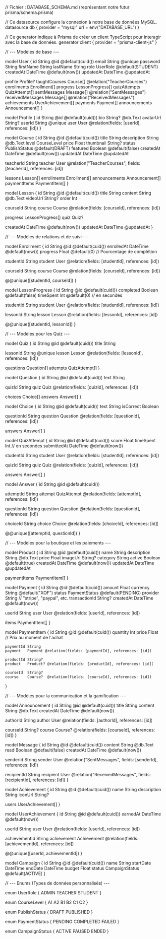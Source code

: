 // Fichier : DATABASE_SCHEMA.md (représentant notre futur prisma/schema.prisma)

// Ce datasource configure la connexion à notre base de données MySQL.
datasource db {
  provider = "mysql"
  url      = env("DATABASE_URL")
}

// Ce generator indique à Prisma de créer un client TypeScript pour interagir avec la base de données.
generator client {
  provider = "prisma-client-js"
}

// --- Modèles de base ---

model User {
  id              String            @id @default(cuid())
  email           String            @unique
  password        String
  firstName       String
  lastName        String
  role            UserRole          @default(STUDENT)
  createdAt       DateTime          @default(now())
  updatedAt       DateTime          @updatedAt

  profile         Profile?
  taughtCourses   Course[]          @relation("TeacherCourses")
  enrollments     Enrollment[]
  progress        LessonProgress[]
  quizAttempts    QuizAttempt[]
  sentMessages    Message[]         @relation("SentMessages")
  receivedMessages Message[]        @relation("ReceivedMessages")
  achievements    UserAchievement[]
  payments        Payment[]
  announcements   Announcement[]
}

model Profile {
  id        String   @id @default(cuid())
  bio       String?  @db.Text
  avatarUrl String?
  userId    String   @unique
  user      User     @relation(fields: [userId], references: [id])
}

model Course {
  id          String    @id @default(cuid())
  title       String
  description String    @db.Text
  level       CourseLevel
  price       Float
  thumbnail   String?
  status      PublishStatus @default(DRAFT)
  featured    Boolean   @default(false)
  createdAt   DateTime  @default(now())
  updatedAt   DateTime  @updatedAt

  teacherId   String
  teacher     User      @relation("TeacherCourses", fields: [teacherId], references: [id])

  lessons     Lesson[]
  enrollments Enrollment[]
  announcements Announcement[]
  paymentItems PaymentItem[]
}

model Lesson {
  id        String   @id @default(cuid())
  title     String
  content   String   @db.Text
  videoUrl  String?
  order     Int

  courseId  String
  course    Course   @relation(fields: [courseId], references: [id])

  progress  LessonProgress[]
  quiz      Quiz?

  createdAt DateTime @default(now())
  updatedAt DateTime @updatedAt
}

// --- Modèles de relations et de suivi ---

model Enrollment {
  id         String   @id @default(cuid())
  enrolledAt DateTime @default(now())
  progress   Float    @default(0) // Pourcentage de complétion

  studentId  String
  student    User     @relation(fields: [studentId], references: [id])

  courseId   String
  course     Course   @relation(fields: [courseId], references: [id])

  @@unique([studentId, courseId])
}

model LessonProgress {
  id          String   @id @default(cuid())
  completed   Boolean  @default(false)
  timeSpent   Int      @default(0) // en secondes

  studentId   String
  student     User     @relation(fields: [studentId], references: [id])

  lessonId    String
  lesson      Lesson   @relation(fields: [lessonId], references: [id])

  @@unique([studentId, lessonId])
}

// --- Modèles pour les Quiz ---

model Quiz {
  id      String   @id @default(cuid())
  title   String

  lessonId String   @unique
  lesson   Lesson   @relation(fields: [lessonId], references: [id])

  questions Question[]
  attempts  QuizAttempt[]
}

model Question {
  id      String    @id @default(cuid())
  text    String

  quizId  String
  quiz    Quiz      @relation(fields: [quizId], references: [id])

  choices Choice[]
  answers Answer[]
}

model Choice {
  id        String    @id @default(cuid())
  text      String
  isCorrect Boolean

  questionId String
  question   Question  @relation(fields: [questionId], references: [id])

  answers    Answer[]
}

model QuizAttempt {
  id          String   @id @default(cuid())
  score       Float
  timeSpent   Int // en secondes
  submittedAt DateTime @default(now())

  studentId   String
  student     User     @relation(fields: [studentId], references: [id])

  quizId      String
  quiz        Quiz     @relation(fields: [quizId], references: [id])

  answers     Answer[]
}

model Answer {
  id          String   @id @default(cuid())

  attemptId   String
  attempt     QuizAttempt @relation(fields: [attemptId], references: [id])

  questionId  String
  question    Question @relation(fields: [questionId], references: [id])

  choiceId    String
  choice      Choice   @relation(fields: [choiceId], references: [id])

  @@unique([attemptId, questionId])
}

// --- Modèles pour la boutique et les paiements ---

model Product {
  id          String   @id @default(cuid())
  name        String
  description String   @db.Text
  price       Float
  imageUrl    String?
  category    String
  active      Boolean  @default(true)
  createdAt   DateTime @default(now())
  updatedAt   DateTime @updatedAt

  paymentItems PaymentItem[]
}

model Payment {
  id            String    @id @default(cuid())
  amount        Float
  currency      String    @default("XOF")
  status        PaymentStatus @default(PENDING)
  provider      String // "stripe", "paypal", etc.
  transactionId String?
  createdAt     DateTime  @default(now())

  userId        String
  user          User      @relation(fields: [userId], references: [id])

  items         PaymentItem[]
}

model PaymentItem {
    id        String   @id @default(cuid())
    quantity  Int
    price     Float // Prix au moment de l'achat

    paymentId String
    payment   Payment @relation(fields: [paymentId], references: [id])

    productId String?
    product   Product? @relation(fields: [productId], references: [id])

    courseId  String?
    course    Course?  @relation(fields: [courseId], references: [id])
}


// --- Modèles pour la communication et la gamification ---

model Announcement {
  id        String   @id @default(cuid())
  title     String
  content   String   @db.Text
  createdAt DateTime @default(now())

  authorId  String
  author    User     @relation(fields: [authorId], references: [id])

  courseId  String?
  course    Course?  @relation(fields: [courseId], references: [id])
}

model Message {
  id          String   @id @default(cuid())
  content     String   @db.Text
  read        Boolean  @default(false)
  createdAt   DateTime @default(now())

  senderId    String
  sender      User     @relation("SentMessages", fields: [senderId], references: [id])

  recipientId String
  recipient   User     @relation("ReceivedMessages", fields: [recipientId], references: [id])
}

model Achievement {
  id           String    @id @default(cuid())
  name         String
  description  String
  iconUrl      String?

  users        UserAchievement[]
}

model UserAchievement {
  id            String      @id @default(cuid())
  earnedAt      DateTime    @default(now())

  userId        String
  user          User        @relation(fields: [userId], references: [id])

  achievementId String
  achievement   Achievement @relation(fields: [achievementId], references: [id])

  @@unique([userId, achievementId])
}

model Campaign {
    id        String   @id @default(cuid())
    name      String
    startDate DateTime
    endDate   DateTime
    budget    Float
    status    CampaignStatus @default(ACTIVE)
}


// --- Enums (Types de données personnalisés) ---

enum UserRole {
  ADMIN
  TEACHER
  STUDENT
}

enum CourseLevel {
  A1
  A2
  B1
  B2
  C1
  C2
}

enum PublishStatus {
  DRAFT
  PUBLISHED
}

enum PaymentStatus {
    PENDING
    COMPLETED
    FAILED
}

enum CampaignStatus {
    ACTIVE
    PAUSED
    ENDED
}